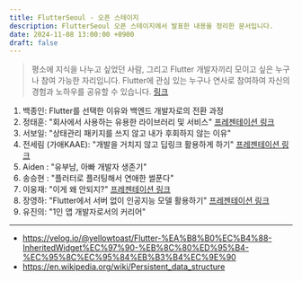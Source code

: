 ```yaml
---
title: FlutterSeoul - 오픈 스테이지
description: FlutterSeoul 오픈 스테이지에서 발표한 내용을 정리한 문서입니다.
date: 2024-11-08 13:00:00 +0900
draft: false
---
```


> 평소에 지식을 나누고 싶었던 사람, 그리고 Flutter 개발자끼리 모이고 싶은 누구나 참여 가능한 자리입니다. Flutter에 관심 있는 누구나 연사로 참여하여 자신의 경험과 노하우를 공유할 수 있습니다. [링크](https://event-us.kr/flutterseoul/event/93958)

1. 백종인: Flutter를 선택한 이유와 백엔드 개발자로의 전환 과정  
2. 정태훈: "회사에서 사용하는 유용한 라이브러리 및 서비스" [프레젠테이션 링크](https://docs.google.com/presentation/d/1oPw5KJGB1dbQOyXsC_QImEsVMdahHbjf/mobilepresent?pli=1&slide=id.g3039c609278_0_182)
3. 서보일: "상태관리 패키지를 쓰지 않고 내가 후회하지 않는 이유"
4. 전세림 (가애KAAE): "개발을 거치지 않고 딥링크 활용하게 하기" [프레젠테이션 링크](https://docs.google.com/presentation/d/1JKgqu4Ap_xnqXRLzEox1w97tHqALBBeW/edit?usp=sharing&ouid=104901353287534490040&rtpof=true&sd=true)
5. Aiden : "유부남, 아빠 개발자 생존기"
6. 송승현 : "플러터로 플러팅해서 연애한 썰푼다"
7. 이웅재: "이게 왜 안되지?" [프레젠테이션 링크](https://drive.google.com/file/d/1QbftQbaYU0G7XfHXYagqVAygTRpDR7M0/view?usp=drivesdk)
8. 장영하: "Flutter에서 서버 없이 인공지능 모델 활용하기" [프레젠테이션 링크](https://www.figma.com/slides/VB3TAiNBbkSvY6jYYmq97D?node-id=0-1&t=JWIV7N6HlecgKMbx-1)
9. 유진의: "1인 앱 개발자로서의 커리어" 


--- 

- https://velog.io/@yellowtoast/Flutter-%EA%B8%B0%EC%B4%88-InheritedWidget%EC%97%90-%EB%8C%80%ED%95%B4-%EC%95%8C%EC%95%84%EB%B3%B4%EC%9E%90
- https://en.wikipedia.org/wiki/Persistent_data_structure